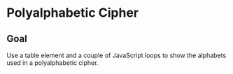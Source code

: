 # Polyalphabetic Cipher

<!-- ## Live Demo -->

## Goal

Use a table element and a couple of JavaScript loops to show the alphabets used in a polyalphabetic cipher.
